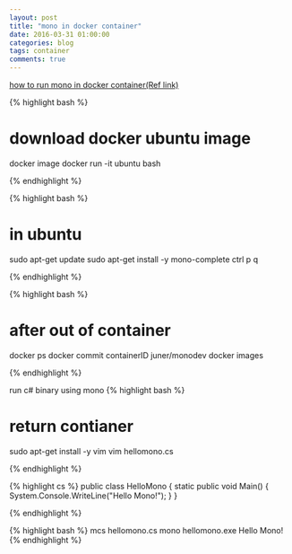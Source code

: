 ```yaml
---
layout: post
title: "mono in docker container"
date: 2016-03-31 01:00:00
categories: blog
tags: container
comments: true
---
```

[how to run mono in docker container(Ref link)](http://dotnetliberty.com/index.php/2015/10/04/mono-and-c-sharp-on-docker-hello-world-in-15-steps/)

{% highlight bash %}
# download docker ubuntu image
docker image
docker run -it ubuntu bash

{% endhighlight %}


{% highlight bash %}
# in ubuntu 
sudo apt-get update
sudo apt-get install -y mono-complete
ctrl p q

{% endhighlight %}

{% highlight bash %}
# after out of container
docker ps
docker commit containerID juner/monodev
docker images

{% endhighlight %}


run c# binary using mono 
{% highlight bash %}
# return contianer
sudo apt-get install -y vim
vim hellomono.cs

{% endhighlight %}


{% highlight cs %}
public class HelloMono {
        static public void Main() {
                System.Console.WriteLine("Hello Mono!");
        }
} 


{% endhighlight %}


{% highlight bash %}
mcs hellomono.cs
mono hellomono.exe
Hello Mono!
{% endhighlight %}
